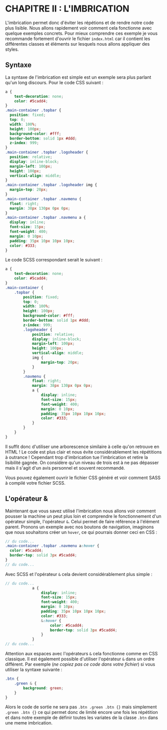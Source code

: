 # CHAPITRE II : L'IMBRICATION

L'imbrication permet donc d'éviter les répétions et de rendre notre code plus lisible. Nous allons rapidement voir comment cela fonctionne avec quelque exemples concrets. Pour mieux comprendre ces exemple je vous recommande fortement d'ouvrir le fichier `index.html` car il contient les différentes classes et éléments sur lesquels nous allons appliquer des styles.
## Syntaxe

La syntaxe de l'imbrication est simple est un exemple sera plus parlant qu'un long discours. Pour le code CSS suivant :

```scss
a {
	text-decoration: none;
	color: #5cadd4;
}
.main-container .topbar {
  position: fixed;
  top: 0;
  width: 100%;
  height: 100px;
  background-color: #fff;
  border-bottom: solid 1px #ddd;
  z-index: 999;
}
.main-container .topbar .logoheader {
  position: relative;
  display: inline-block;
  margin-left: 100px;
  height: 100px;
  vertical-align: middle;
}
.main-container .topbar .logoheader img {
  margin-top: 20px;
}
.main-container .topbar .navmenu {
  float: right;
  margin: 38px 130px 0px 0px;
}
.main-container .topbar .navmenu a {
  display: inline;
  font-size: 15px;
  font-weight: 400;
  margin: 0 10px;
  padding: 35px 10px 10px 10px;
  color: #333;
}
```

Le code SCSS correspondant serait le suivant :

```scss
a {
	text-decoration: none;
	color: #5cadd4;
}
.main-container {
	.topbar {
		position: fixed;
		top: 0;
		width: 100%;
		height: 100px;
		background-color: #fff;
		border-bottom: solid 1px #ddd;
		z-index: 999;
		.logoheader {
			position: relative;
			display: inline-block;
			margin-left: 100px;
			height: 100px;
			vertical-align: middle;
			img {
				margin-top: 20px;
			}
		}
		.navmenu {
			float: right;
			margin: 38px 130px 0px 0px;
			a {
				display: inline;
				font-size: 15px;
				font-weight: 400;
				margin: 0 10px;
				padding: 35px 10px 10px 10px;
				color: #333;
			}
		}
	}
}
```

Il suffit donc d'utiliser une arborescence similaire à celle qu'on retrouve en HTML ! Le code est plus clair et nous évite considérablement les répétitions à outrance ! Cependant trop d'imbrication tue l'imbrication et retire la lisibilité gagnée. On considère qu'un niveau de trois est à ne pas dépasser mais il s'agit d'un avis personnel et souvent recommandé.

Vous pouvez également ouvrir le fichier CSS généré et voir comment SASS à compilé votre fichier SCSS.

## L'opérateur &

Maintenant que vous savez utilisé l'imbrication nous allons voir comment pousser la machine un peut plus loin et comprendre le fonctionnement d'un opérateur simple, l'opérateur `&`. Celui permet de faire référence à l'élément parent. Pronons un exemple avec nos boutons de navigation, imaginons que nous souhaitons créer un `hover`, ce qui pourrais donner ceci en CSS :

```scss
// du code...
.main-container .topbar .navmenu a:hover {
  color: #5cadd4;
  border-top: solid 3px #5cadd4;
}
// du code...
```

Avec SCSS et l'opérateur `&` cela devient considérablement plus simple :

```scss
// du code...
			a {
				display: inline;
				font-size: 15px;
				font-weight: 400;
				margin: 0 10px;
				padding: 35px 10px 10px 10px;
				color: #333;
				&:hover {
					color: #5cadd4;
					border-top: solid 3px #5cadd4;
				}
			}
// du code...
```

Attention aux espaces avec l'opérateurs `&` cela fonctionne comme en CSS classique. Il est également possible d'utiliser l'opérateur `&` dans un ordre différent. Par exemple (*ne copiez pas ce code dans votre fichier*) si vous utiliser la syntaxe suivante :

```scss
.btn {
	.green & {
		background: green;
	}
}
```

Alors le code de sortie ne sera pas `.btn .green .btn {}` mais simplement `.green .btn {}` ce qui permet donc de limité encore une fois les répétition et dans notre exemple de définir toutes les variates de la classe `.btn` dans une meme imbrication.